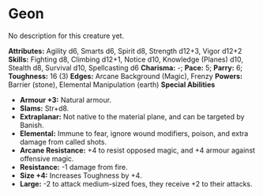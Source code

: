 # Geon

No description for this creature yet.

**Attributes:** Agility d6, Smarts d6, Spirit d8, Strength d12+3, Vigor
d12+2
**Skills:** Fighting d8, Climbing d12+1, Notice d10, Knowledge (Planes)
d10, Stealth d8, Survival d10, Spellcasting d6
**Charisma:** -; **Pace:** 5; **Parry:** 6; **Toughness:** 16 (3)
**Edges:** Arcane Background (Magic), Frenzy
**Powers:** Barrier (stone), Elemental Manipulation (earth)
**Special Abilities**

- **Armour +3:** Natural armour.
- **Slams:** Str+d8.
- **Extraplanar:** Not native to the material plane, and can be targeted
by Banish.
- **Elemental:** Immune to fear, ignore wound modifiers, poison, and
extra damage from called shots.
- **Arcane Resistance:** +4 to resist opposed magic, and +4 armour
against offensive magic.
- **Resistance:** -1 damage from fire.
- **Size +4:** Increases Toughness by +4.
- **Large:** -2 to attack medium-sized foes, they receive +2 to their
attacks.
